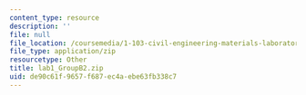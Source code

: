 ```yaml
---
content_type: resource
description: ''
file: null
file_location: /coursemedia/1-103-civil-engineering-materials-laboratory-spring-2004/de90c61f9657f687ec4aebe63fb338c7_lab1_GroupB2.zip
file_type: application/zip
resourcetype: Other
title: lab1_GroupB2.zip
uid: de90c61f-9657-f687-ec4a-ebe63fb338c7
---
```

